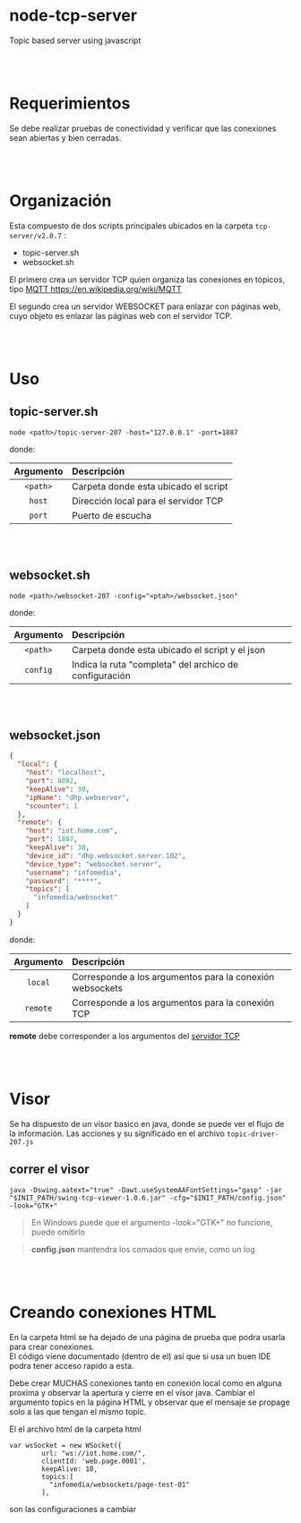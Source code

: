 # node-tcp-server
Topic based server using javascript

<br><br>

# Requerimientos
Se debe realizar pruebas de conectividad y verificar que las conexiones sean abiertas y bien cerradas.

<br><br>

# Organización
Esta compuesto de dos scripts principales ubicados en la carpeta ` tcp-server/v2.0.7 ` :
- topic-server.sh
- websocket.sh

El primero crea un servidor TCP quien organiza las conexiones en tópicos, tipo [ MQTT ](https://en.wikipedia.org/wiki/MQTT) https://en.wikipedia.org/wiki/MQTT

El segundo crea un servidor WEBSOCKET para enlazar con páginas web, cuyo objeto es enlazar las páginas web con el servidor TCP.

<br><br>

# Uso
## topic-server.sh

```
node <path>/topic-server-207 -host="127.0.0.1" -port=1887  
```
donde:

| Argumento | Descripción |
| :-------: | :---------- |
| ` <path> `  | Carpeta donde esta ubicado el script |  
| ` host `  | Dirección local para el servidor TCP |    
| ` port `  | Puerto de escucha |


<br><br>

## websocket.sh
```
node <path>/websocket-207 -config="<ptah>/websocket.json"
```
donde:

| Argumento | Descripción |
| :-------: | :---------- |
| ` <path> `  | Carpeta donde esta ubicado el script y el json |  
| ` config `  | Indica la ruta "completa" del archico de configuración |  

<br><br>

## websocket.json
```json
{
  "local": {
    "host": "localhost",
    "port": 8002,
    "keepAlive": 30,
    "ipName": "dhp.webserver",
    "scounter": 1
  },
  "remote": {
    "host": "iot.home.com",
    "port": 1887,
    "keepAlive": 30,
    "device_id": "dhp.websocket.server.102",
    "device_type": "websocket.server",
    "username": "infomedia",
    "password": "****",
    "topics": [
      "infomedia/websocket"
    ]
  }
}
```
donde:

| Argumento | Descripción |
| :-------: | :---------- |
| ` local `  | Corresponde a los argumentos para la conexión websockets |  
| ` remote `  | Corresponde a los argumentos para la conexión TCP |  

**remote** debe corresponder a los argumentos del [ servidor TCP ](#topic-server.sh) 

<br><br>

# Visor
Se ha dispuesto de un visor basico en java, donde se puede ver el flujo de la información.
Las acciones y su significado en el archivo ` topic-driver-207.js ` 

## correr el visor
```
java -Dswing.aatext="true" -Dawt.useSystemAAFontSettings="gasp" -jar "$INIT_PATH/swing-tcp-viewer-1.0.6.jar" -cfg="$INIT_PATH/config.json" -look="GTK+"
```
 > En Windows puede que el argumento -look="GTK+" no funcione, puede omitirlo 

 > **config.json** mantendra los comados que envie, como un log

<br><br>

# Creando conexiones HTML

En la carpeta html se ha dejado de una página de prueba que podra usarla para crear conexiones.<br>El código viene documentado (dentro de el) así que si usa un buen IDE podra tener acceso rapido a esta.

Debe crear MUCHAS conexiones tanto en conexión local como en alguna proxima y observar la apertura y cierre en el visor java.
Cambiar el argumento topics en la página HTML y observar que el mensaje se propage solo a las que tengan el mismo topic.

El el archivo html de la carpeta html

``` 
var wsSocket = new WSocket({
        url: "ws://iot.home.com/",
        clientId: 'web.page.0001',
        keepAlive: 10,
        topics:[
          "infomedia/websockets/page-test-01"
        ],
```
son las configuraciones a cambiar

        




<br><br>
